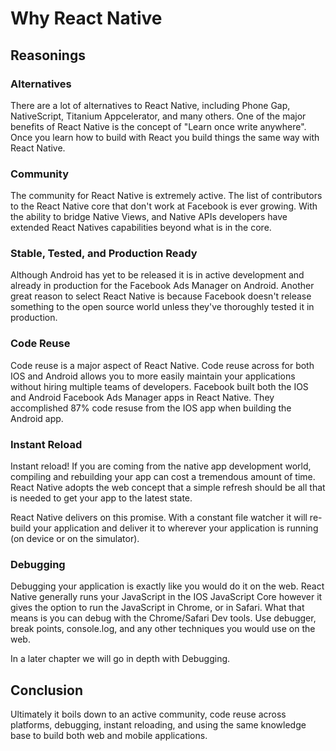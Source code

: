 # Why React Native

## Reasonings

### Alternatives

There are a lot of alternatives to React Native, including Phone Gap, NativeScript, Titanium Appcelerator, and many others. One of the major benefits of React Native is the concept of "Learn once write anywhere". Once you learn how to build with React you build things the same way with React Native.

### Community

The community for React Native is extremely active. The list of contributors to the React Native core that don't work at Facebook is ever growing. With the ability to bridge Native Views, and Native APIs developers have extended React Natives capabilities beyond what is in the core.

### Stable, Tested, and Production Ready

Although Android has yet to be released it is in active development and already in production for the Facebook Ads Manager on Android. Another great reason to select React Native is because Facebook doesn't release something to the open source world unless they've thoroughly tested it in production.

### Code Reuse

Code reuse is a major aspect of React Native. Code reuse across for both IOS and Android allows you to more easily maintain your applications without hiring multiple teams of developers. Facebook built both the IOS and Android Facebook Ads Manager apps in React Native. They accomplished 87% code resuse from the IOS app when building the Android app.

### Instant Reload

Instant reload! If you are coming from the native app development world, compiling and rebuilding your app can cost a tremendous amount of time. React Native adopts the web concept that a simple refresh should be all that is needed to get your app to the latest state.

React Native delivers on this promise. With a constant file watcher it will re-build your application and deliver it to wherever your application is running (on device or on the simulator).

### Debugging 

Debugging your application is exactly like you would do it on the web. React Native generally runs your JavaScript in the IOS JavaScript Core however it gives the option to run the JavaScript in Chrome, or in Safari. What that means is you can debug with the Chrome/Safari Dev tools. Use debugger, break points, console.log, and any other techniques you would use on the web.

In a later chapter we will go in depth with Debugging.


## Conclusion

Ultimately it boils down to an active community, code reuse across platforms, debugging, instant reloading, and using the same knowledge base to build both web and mobile applications.